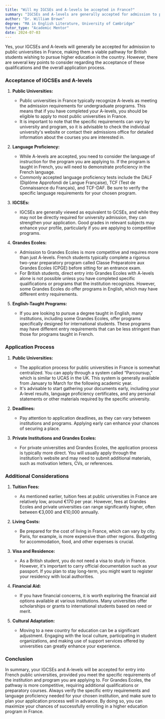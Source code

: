 ```yaml
---
title: "Will my IGCSEs and A-levels be accepted in France?"
summary: "IGCSEs and A-levels are generally accepted for admission to public universities in France, providing a pathway for British students to higher education."
author: "Dr. William Brown"
degree: "MA in English Literature, University of Cambridge"
tutor_type: "Academic Mentor"
date: 2024-07-03
---
```


Yes, your IGCSEs and A-levels will generally be accepted for admission to public universities in France, making them a viable pathway for British students wishing to pursue higher education in the country. However, there are several key points to consider regarding the acceptance of these qualifications and the overall application process.

### Acceptance of IGCSEs and A-levels

1. **Public Universities:**
   - Public universities in France typically recognize A-levels as meeting the admission requirements for undergraduate programs. This means that if you have completed your A-levels, you should be eligible to apply to most public universities in France.
   - It is important to note that the specific requirements can vary by university and program, so it is advisable to check the individual university's website or contact their admissions office for detailed information about the courses you are interested in.

2. **Language Proficiency:**
   - While A-levels are accepted, you need to consider the language of instruction for the program you are applying to. If the program is taught in French, you will need to demonstrate proficiency in the French language.
   - Commonly accepted language proficiency tests include the DALF (Diplôme Approfondi de Langue Française), TCF (Test de Connaissance du Français), and TCF-DAF. Be sure to verify the specific language requirements for your chosen program.

3. **IGCSEs:**
   - IGCSEs are generally viewed as equivalent to GCSEs, and while they may not be directly required for university admission, they can strengthen your application. Good grades in relevant subjects may enhance your profile, particularly if you are applying to competitive programs.

4. **Grandes Ecoles:**
   - Admission to Grandes Ecoles is more competitive and requires more than just A-levels. French students typically complete a rigorous two-year preparatory program called Classe Préparatoire aux Grandes Ecoles (CPGE) before sitting for an entrance exam. 
   - For British students, direct entry into Grandes Ecoles with A-levels alone is not possible unless you have completed specific qualifications or programs that the institution recognizes. However, some Grandes Ecoles do offer programs in English, which may have different entry requirements. 

5. **English-Taught Programs:**
   - If you are looking to pursue a degree taught in English, many institutions, including some Grandes Ecoles, offer programs specifically designed for international students. These programs may have different entry requirements that can be less stringent than those for programs taught in French.

### Application Process

1. **Public Universities:**
   - The application process for public universities in France is somewhat centralized. You can apply through a system called “Parcoursup,” which is similar to UCAS in the UK. This system is generally available from January to March for the following academic year.
   - It's advisable to start gathering your documents early, including your A-level results, language proficiency certificates, and any personal statements or other materials required by the specific university.

2. **Deadlines:**
   - Pay attention to application deadlines, as they can vary between institutions and programs. Applying early can enhance your chances of securing a place.

3. **Private Institutions and Grandes Ecoles:**
   - For private universities and Grandes Ecoles, the application process is typically more direct. You will usually apply through the institution’s website and may need to submit additional materials, such as motivation letters, CVs, or references.

### Additional Considerations

1. **Tuition Fees:**
   - As mentioned earlier, tuition fees at public universities in France are relatively low, around €170 per year. However, fees at Grandes Ecoles and private universities can range significantly higher, often between €3,000 and €10,000 annually.

2. **Living Costs:**
   - Be prepared for the cost of living in France, which can vary by city. Paris, for example, is more expensive than other regions. Budgeting for accommodation, food, and other expenses is crucial.

3. **Visa and Residence:**
   - As a British student, you do not need a visa to study in France. However, it's important to carry official documentation such as your passport. If you plan to stay long-term, you might want to register your residency with local authorities.

4. **Financial Aid:**
   - If you have financial concerns, it is worth exploring the financial aid options available at various institutions. Many universities offer scholarships or grants to international students based on need or merit.

5. **Cultural Adaptation:**
   - Moving to a new country for education can be a significant adjustment. Engaging with the local culture, participating in student organizations, and making use of support services offered by universities can greatly enhance your experience.

### Conclusion

In summary, your IGCSEs and A-levels will be accepted for entry into French public universities, provided you meet the specific requirements of the institution and program you are applying to. For Grandes Ecoles, the pathway is more competitive, requiring additional qualifications or preparatory courses. Always verify the specific entry requirements and language proficiency needed for your chosen institution, and make sure to plan your application process well in advance. By doing so, you can maximize your chances of successfully enrolling in a higher education program in France.
    